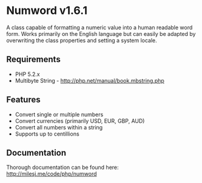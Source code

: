 # Numword v1.6.1 #

A class capable of formatting a numeric value into a human readable word form. Works primarily on the English language but can easily be adapted by overwriting the class properties and setting a system locale.

## Requirements ##

* PHP 5.2.x
* Multibyte String - http://php.net/manual/book.mbstring.php

## Features ##

* Convert single or multiple numbers
* Convert currencies (primarily USD, EUR, GBP, AUD)
* Convert all numbers within a string
* Supports up to centillions

## Documentation ##

Thorough documentation can be found here: http://milesj.me/code/php/numword
